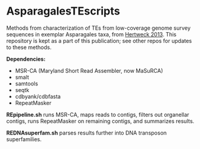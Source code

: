 AsparagalesTEscripts
====================

Methods from characterization of TEs from low-coverage genome survey sequences in exemplar Asparagales taxa, from [Hertweck 2013](http://www.nrcresearchpress.com/doi/abs/10.1139/gen-2013-0042). This repository is kept as a part of this publication; see other repos for updates to these methods.

**Dependencies:**
* MSR-CA (Maryland Short Read Assembler, now MaSuRCA)
* smalt
* samtools
* seqtk
* cdbyank/cdbfasta
* RepeatMasker

**REpipeline.sh** runs MSR-CA, maps reads to contigs, filters out organellar contigs, runs RepeatMasker on remaining contigs, and summarizes results.

**REDNAsuperfam.sh** parses results further into DNA transposon superfamilies.
